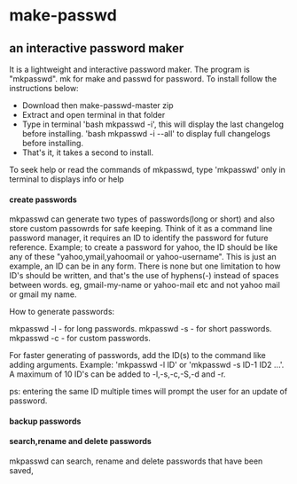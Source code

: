 # make-passwd
## an interactive password maker
It is a lightweight and interactive password maker. The program is "mkpasswd". mk for make and passwd for password. 
To install follow the instructions below:
- Download then make-passwd-master zip
- Extract and open terminal in that folder
- Type in terminal 'bash mkpasswd -i', this will display the last changelog before installing. 'bash mkpasswd -i --all' to display full changelogs before installing.
- That's it, it takes a second to install.

To seek help or read the commands of mkpasswd, type 'mkpasswd' only in terminal to displays info or help

#### create passwords

mkpasswd can generate two types of passwords(long or short) and also store custom passowrds for safe keeping. Think of it as a command line password manager, it requires an ID to identify the password for future reference. Example; to create a password for yahoo, the ID should be like any of these "yahoo,ymail,yahoomail or yahoo-username". This is just an example, an ID can be in any form. There is none but one limitation to how ID's should be written, and that's the use of hyphens(-) instead of spaces between words. eg, gmail-my-name or yahoo-mail etc and not yahoo mail or gmail my name.

How to generate passwords:

mkpasswd -l     - for long passwords.
mkpasswd -s     - for short passwords.
mkpasswd -c     - for custom passwords.

For faster generating of passwords, add the ID(s) to the command like adding arguments. Example: 'mkpasswd -l ID' or 'mkpasswd -s ID-1 ID2 ...'. A maximum of 10 ID's can be added to -l,-s,-c,-S,-d and -r.

ps: entering the same ID multiple times will prompt the user for an update of password.

#### backup passwords



#### search,rename and delete passwords

mkpasswd can search, rename and delete passwords that have been saved,
